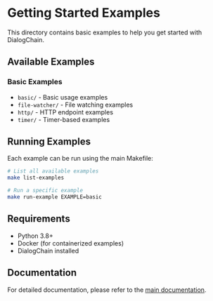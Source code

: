 # Getting Started Examples

This directory contains basic examples to help you get started with DialogChain.

## Available Examples

### Basic Examples
- `basic/` - Basic usage examples
- `file-watcher/` - File watching examples
- `http/` - HTTP endpoint examples
- `timer/` - Timer-based examples

## Running Examples

Each example can be run using the main Makefile:

```bash
# List all available examples
make list-examples

# Run a specific example
make run-example EXAMPLE=basic
```

## Requirements

- Python 3.8+
- Docker (for containerized examples)
- DialogChain installed

## Documentation

For detailed documentation, please refer to the [main documentation](https://dialogchain.readthedocs.io).
